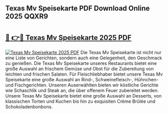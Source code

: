 ## Texas Mv Speisekarte PDF Download Online 2025 QQXR9

# <h2><a href="http://gc781gf.nevu.top/?p=Texas+Mv+Speisekarte">🔗 👉🔴 Texas Mv Speisekarte 2025 PDF</a></h2>

[![Texas Mv Speisekarte 2025 PDF](https://i.imgur.com/dBaPXMq.png)](http://gc781gf.nevu.top/?p=Texas+Mv+Speisekarte)
Die Texas Mv Speisekarte ist nicht nur eine Liste von Gerichten, sondern auch eine Gelegenheit, den Geschmack zu genießen. Die Texas Mv Speisekarte unseres Restaurants bietet eine große Auswahl an frischem Gemüse und Obst für die Zubereitung von leichten und frischen Salaten. Für Fleischliebhaber bietet unsere Texas Mv Speisekarte eine große Auswahl an Rind-, Schweinefleisch-, Hühnchen- und Fischgerichten. Unseren Auserwählten bieten wir köstliche Gerichte wie Schaschlik und Steak an, die über offenem Feuer zubereitet werden. Unsere Texas Mv Speisekarte bietet eine große Auswahl an Desserts, von klassischen Torten und Kuchen bis hin zu exquisiten Crème Brûlée und Schokoladenbonbons.
